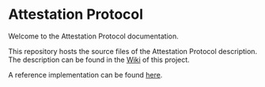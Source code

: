 # Attestation Protocol


Welcome to the Attestation Protocol documentation.

This repository hosts the source files of the Attestation Protocol description. The description can be found in the [Wiki](https://github.com/somedotone/attestation-protocol/wiki/Home) of this project.

A reference implementation can be found [here](https://github.com/somedotone/attestation-protocol-ts).
